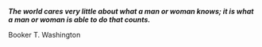 _**The world cares very little about what a man or woman knows; it is what a man or woman is able to do that counts.**_

Booker T. Washington